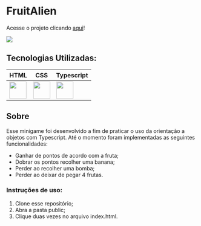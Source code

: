 # FruitAlien

Acesse o projeto clicando <a href="https://mateuskuritza.github.io/FruitAlien/">aqui</a>!

<img src="/public/FruitAlien.gif" align="center" />

## Tecnologias Utilizadas:

| HTML                                                               	| CSS                                                               	| Typescript                                                             	
|--------------------------------------------------------------------	|-------------------------------------------------------------------	|------------------------------------------------------------------------	|
| <img src="https://cdn.svgporn.com/logos/html-5.svg" width="45px"/> 	| <img src="https://cdn.svgporn.com/logos/css-3.svg" width="45px"/> 	| <img src="https://cdn.svgporn.com/logos/typescript-icon.svg" width="45px"/> 	|

## Sobre

Esse minigame foi desenvolvido a fim de praticar o uso da orientação a objetos com Typescript. Até o momento foram implementadas as seguintes funcionalidades:

- Ganhar de pontos de acordo com a fruta;
- Dobrar os pontos recolher uma banana;
- Perder ao recolher uma bomba;
- Perder ao deixar de pegar 4 frutas.

### Instruções de uso:

  1. Clone esse repositório;
  2. Abra a pasta public;
  3. Clique duas vezes no arquivo index.html.

